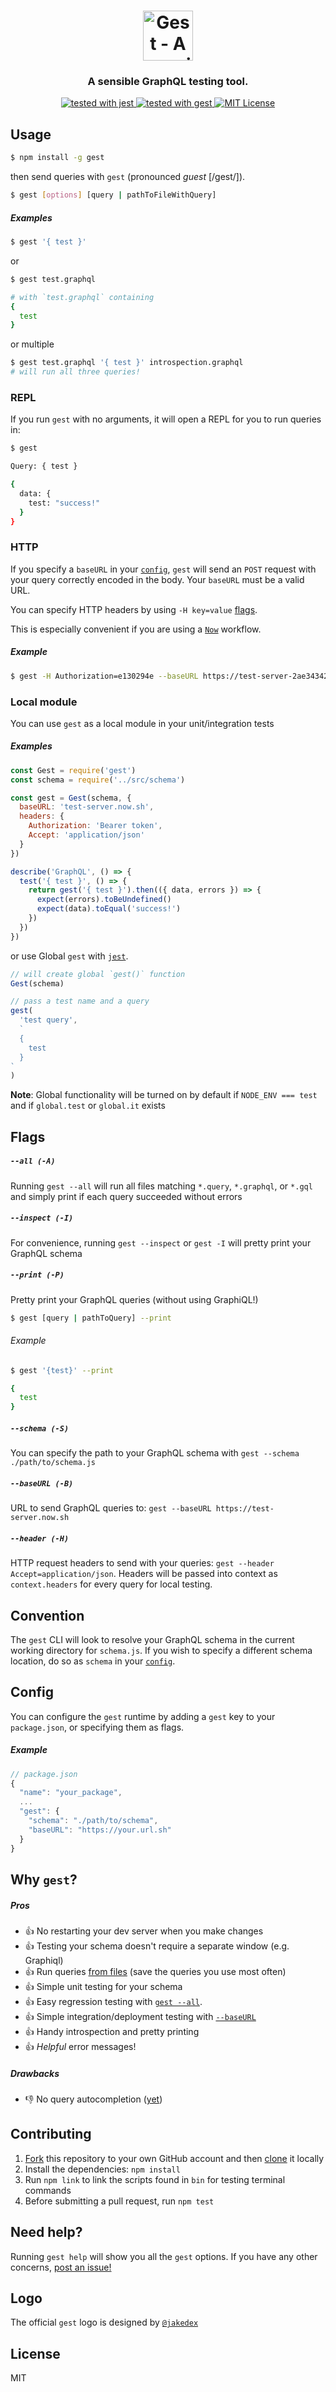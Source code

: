 <h1 align="center">
  <img src='https://raw.githubusercontent.com/mfix22/gest/master/media/logo.png' height='80px' alt='Gest - A sensible GraphQL testing CLI and tool.'>
</h1>
<h3 align="center">A sensible GraphQL testing tool.</h3>
<p  align="center">
  <a href="https://github.com/facebook/jest">
    <img src="https://img.shields.io/badge/tested_with-jest-99424f.svg" alt="tested with jest" />
  </a>
  <a href="https://github.com/mfix22/gest">
    <img src="https://img.shields.io/badge/tested_with-gest-e00098.svg" alt="tested with gest" />
  </a>
  <a href="https://github.com/mfix22/gest/blob/master/LICENSE">
    <img src="https://img.shields.io/github/license/dawnlabs/carbon.svg" alt="MIT License" />
  </a>
</p>

## Usage

```bash
$ npm install -g gest
```

then send queries with `gest` (pronounced _guest_ [/ɡest/]).

```bash
$ gest [options] [query | pathToFileWithQuery]
```

##### Examples

```bash
$ gest '{ test }'
```

or

```bash
$ gest test.graphql

# with `test.graphql` containing
{
  test
}
```

or multiple

```bash
$ gest test.graphql '{ test }' introspection.graphql
# will run all three queries!
```

### REPL

If you run `gest` with no arguments, it will open a REPL for you to run queries in:

```bash
$ gest

Query: { test }

{
  data: {
    test: "success!"
  }
}
```

### HTTP

If you specify a `baseURL` in your [`config`](#config), `gest` will send an `POST` request with your query correctly encoded in the body. Your `baseURL` must be a valid URL.

You can specify HTTP headers by using `-H key=value` [flags](#flags).

This is especially convenient if you are using a [`Now`](https://zeit.co/now) workflow.

##### Example

```bash
$ gest -H Authorization=e130294e --baseURL https://test-server-2ae34342.now.sh '{ test }'
```

### Local module

You can use `gest` as a local module in your unit/integration tests

##### Examples

```javascript
const Gest = require('gest')
const schema = require('../src/schema')

const gest = Gest(schema, {
  baseURL: 'test-server.now.sh',
  headers: {
    Authorization: 'Bearer token',
    Accept: 'application/json'
  }
})

describe('GraphQL', () => {
  test('{ test }', () => {
    return gest('{ test }').then(({ data, errors }) => {
      expect(errors).toBeUndefined()
      expect(data).toEqual('success!')
    })
  })
})
```

or use Global `gest` with [`jest`](https://facebook.github.io/jest/).

```javascript
// will create global `gest()` function
Gest(schema)

// pass a test name and a query
gest(
  'test query',
  `
  {
    test
  }
`
)
```

**Note**: Global functionality will be turned on by default if `NODE_ENV === test` and if `global.test` or `global.it` exists

## Flags

##### `--all (-A)`

Running `gest --all` will run all files matching `*.query`, `*.graphql`, or `*.gql` and
simply print if each query succeeded without errors

##### `--inspect (-I)`

For convenience, running `gest --inspect` or `gest -I` will pretty print your GraphQL schema

##### `--print (-P)`

Pretty print your GraphQL queries (without using GraphiQL!)

```bash
$ gest [query | pathToQuery] --print
```

###### Example

```bash
$ gest '{test}' --print

{
  test
}
```

##### `--schema (-S)`

You can specify the path to your GraphQL schema with `gest --schema ./path/to/schema.js`

##### `--baseURL (-B)`

URL to send GraphQL queries to: `gest --baseURL https://test-server.now.sh`

##### `--header (-H)`

HTTP request headers to send with your queries: `gest --header Accept=application/json`.
Headers will be passed into context as `context.headers` for every query for local testing.

## Convention

The `gest` CLI will look to resolve your GraphQL schema in the current working directory for `schema.js`. If you wish to specify a different schema location, do so as `schema` in your [`config`](#config).

## Config

You can configure the `gest` runtime by adding a `gest` key to your `package.json`, or specifying them as flags.

##### Example

```javascript
// package.json
{
  "name": "your_package",
  ...
  "gest": {
    "schema": "./path/to/schema",
    "baseURL": "https://your.url.sh"
  }
}
```

## Why `gest`?

##### Pros

- :+1: No restarting your dev server when you make changes
- :+1: Testing your schema doesn't require a separate window (e.g. Graphiql)
- :+1: Run queries [from files](#usage) (save the queries you use most often)
- :+1: Simple unit testing for your schema
- :+1: Easy regression testing with [`gest --all`](#flags).
- :+1: Simple integration/deployment testing with [`--baseURL`](#http)
- :+1: Handy introspection and pretty printing
- :+1: _Helpful_ error messages!

##### Drawbacks

- :-1: No query autocompletion ([yet](https://github.com/mfix22/gest/issues/1))

## Contributing

1. [Fork](https://help.github.com/articles/fork-a-repo/) this repository to your own GitHub account and then [clone](https://help.github.com/articles/cloning-a-repository/) it locally
2. Install the dependencies: `npm install`
3. Run `npm link` to link the scripts found in `bin` for testing terminal commands
4. Before submitting a pull request, run `npm test`

## Need help?

Running `gest help` will show you all the `gest` options. If you have any other concerns, [post an issue!](https://github.com/mfix22/gest/issues)

## Logo

The official `gest` logo is designed by [`@jakedex`](https://github.com/jakedex)

## License

MIT
